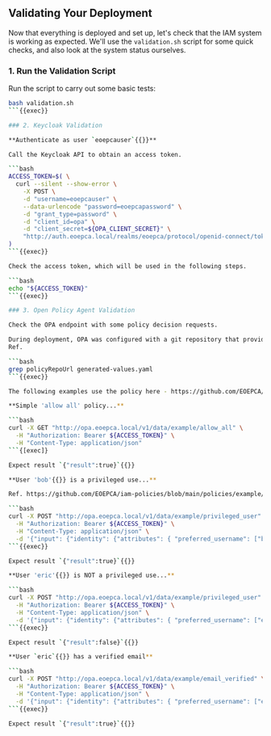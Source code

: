 
## Validating Your Deployment

Now that everything is deployed and set up, let's check that the IAM system is working as expected. We'll use the `validation.sh` script for some quick checks, and also look at the system status ourselves.

### 1. Run the Validation Script

Run the script to carry out some basic tests:

```bash
bash validation.sh
```{{exec}}

### 2. Keycloak Validation

**Authenticate as user `eoepcauser`{{}}**

Call the Keycloak API to obtain an access token.

```bash
ACCESS_TOKEN=$( \
  curl --silent --show-error \
    -X POST \
    -d "username=eoepcauser" \
    --data-urlencode "password=eoepcapassword" \
    -d "grant_type=password" \
    -d "client_id=opa" \
    -d "client_secret=${OPA_CLIENT_SECRET}" \
    "http://auth.eoepca.local/realms/eoepca/protocol/openid-connect/token" | jq -r '.access_token' \
)
```{{exec}}

Check the access token, which will be used in the following steps.

```bash
echo "${ACCESS_TOKEN}"
```{{exec}}

### 3. Open Policy Agent Validation

Check the OPA endpoint with some policy decision requests.

During deployment, OPA was configured with a git repository that provides its policies - https://github.com/EOEPCA/iam-policies.<br>
Ref.

```bash
grep policyRepoUrl generated-values.yaml
```{{exec}}

The following examples use the policy here - https://github.com/EOEPCA/iam-policies/blob/main/policies/example/policies.rego

**Simple 'allow all' policy...**

```bash
curl -X GET "http://opa.eoepca.local/v1/data/example/allow_all" \
  -H "Authorization: Bearer ${ACCESS_TOKEN}" \
  -H "Content-Type: application/json"
```{[exec]}

Expect result `{"result":true}`{{}}

**User 'bob'{{}} is a privileged use...**

Ref. https://github.com/EOEPCA/iam-policies/blob/main/policies/example/data.json

```bash
curl -X POST "http://opa.eoepca.local/v1/data/example/privileged_user" \
  -H "Authorization: Bearer ${ACCESS_TOKEN}" \
  -H "Content-Type: application/json" \
  -d '{"input": {"identity": {"attributes": { "preferred_username": ["bob"]}}}}'
```{{exec}}

Expect result `{"result":true}`{{}}

**User 'eric'{{}} is NOT a privileged use...**

```bash
curl -X POST "http://opa.eoepca.local/v1/data/example/privileged_user" \
  -H "Authorization: Bearer ${ACCESS_TOKEN}" \
  -H "Content-Type: application/json" \
  -d '{"input": {"identity": {"attributes": { "preferred_username": ["eric"]}}}}'
```{{exec}}

Expect result `{"result":false}`{{}}

**User `eric`{{}} has a verified email**

```bash
curl -X POST "http://opa.eoepca.local/v1/data/example/email_verified" \
  -H "Authorization: Bearer ${ACCESS_TOKEN}" \
  -H "Content-Type: application/json" \
  -d '{"input": {"identity": {"attributes": { "preferred_username": ["eric"], "email_verified": ["true"]}}}}'
```{{exec}}

Expect result `{"result":true}`{{}}
